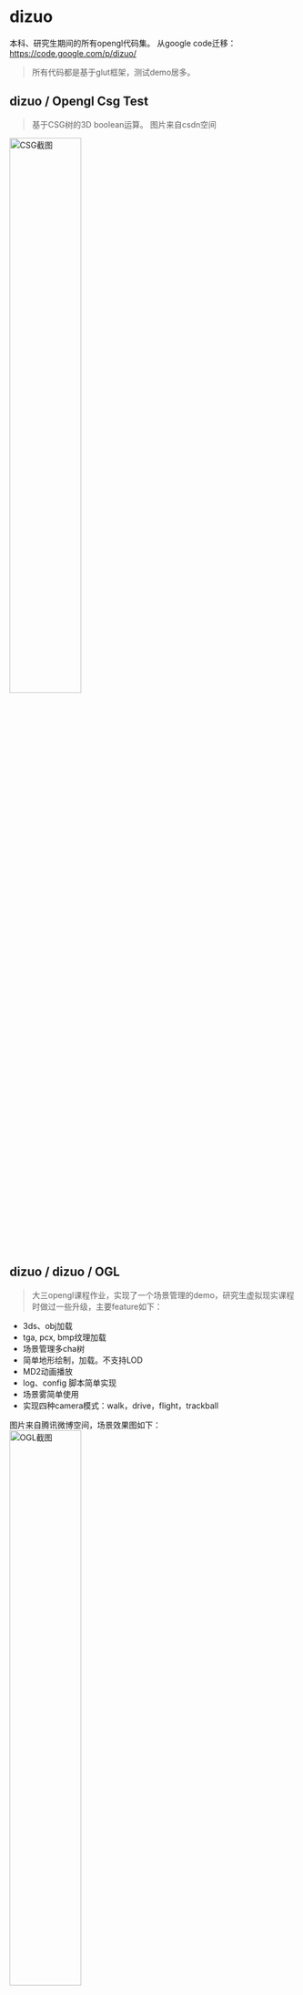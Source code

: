 dizuo
=====
本科、研究生期间的所有opengl代码集。
从google code迁移：https://code.google.com/p/dizuo/
> 所有代码都是基于glut框架，测试demo居多。

dizuo / Opengl Csg Test
---
>   基于CSG树的3D boolean运算。
图片来自csdn空间
<img src="http://img.my.csdn.net/uploads/201006/20/0_1277017024vXX5.gif" alt="CSG截图" width="50%" />

dizuo / dizuo / OGL
---
>   大三opengl课程作业，实现了一个场景管理的demo，研究生虚拟现实课程时做过一些升级，主要feature如下：
* 3ds、obj加载
* tga, pcx, bmp纹理加载
* 场景管理多cha树
* 简单地形绘制，加载。不支持LOD
* MD2动画播放
* log、config 脚本简单实现
* 场景雾简单使用
* 实现四种camera模式：walk，drive，flight，trackball

图片来自腾讯微博空间，场景效果图如下：
<img src="http://t2.qpic.cn/mblogpic/5e4f8e4132525bc53d78/2000"  alt="OGL截图" width="50%" />

dizuo / dizuo / Simple Model Engine
---
> 研一期间实现的一个简单的建模库，进行了一些简单的尝试：
* 曲线：B样条
* 基本3D物体：cylinder，sphere，box. 
* 放样 lofter
* 挤出 extrude
* 车削加工 lathe
* 所有物体都支持纹理
* 模型动画器：扭曲 twist，波浪 wave。

图片来自 OpenGL 3D技术群空间，建模库截图如下：
<img src="http://img.my.csdn.net/uploads/201402/22/1393032590_2456.jpg" alt="建模库截图" width="50%" />

dizuo / opengl play ground / VL_Camera
---
>   该工程通过矩形变换的方式，提供了三种照相机操纵器：move（pan），zoom（scale），trackball（rotate）。

dizuo / opengl play ground / gtl
---
>   geometry template library. 增加了一些opengl函数
    
dizuo / opengl play ground / QEasingCurve 
--- 
>   可视化了QT中各种动画差值曲线。
    

